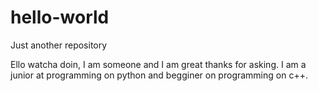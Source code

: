 # hello-world
Just another repository

Ello watcha doin, I am someone and I am great thanks for asking. I am a junior at programming on python and begginer on programming on c++.
